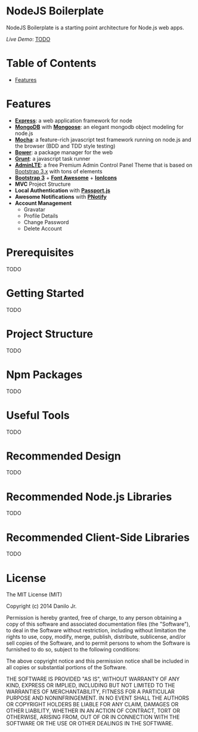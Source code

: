 NodeJS Boilerplate
==================

NodeJS Boilerplate is a starting point architecture for Node.js web apps.

*Live Demo*: [TODO](#)

Table of Contents
=================

- [Features](#features)

<a name='features'></a>Features
=======================

- <a href="http://expressjs.com/" target="_blank"><b>Express</b></a>: a web application framework for node
- <a href="http://www.mongodb.org/" target="_blank"><b>MongoDB</b></a> with <a href="http://mongoosejs.com/" target="_blank"><b>Mongoose</b></a>: an elegant mongodb object modeling for node.js
- <a href="http://visionmedia.github.io/mocha/" target="_blank"><b>Mocha</b></a>: a feature-rich javascript test framework running on node.js and the browser (BDD and TDD style testing)
- <a href="http://bower.io/" target="_blank"><b>Bower</b></a>: a package manager for the web
- <a href="http://gruntjs.com/" target="_blank"><b>Grunt</b></a>: a javascript task runner
- <a href="http://www.almsaeedstudio.com/preview" target="_blank"><b>AdminLTE</b></a>: a free Premium Admin Control Panel Theme that is based on <a href="http://getbootstrap.com/" target="_blank">Bootstrap 3.x</a> with tons of elements
- <a href="http://getbootstrap.com/" target="_blank"><b>Bootstrap 3</b></a> + <a href="http://fortawesome.github.io/Font-Awesome/" target="_blank"><b>Font Awesome</b></a> + <a href="http://ionicons.com/" target="_blank"><b>IonIcons</b></a>
- <b>MVC</b> Project Structure
- <b>Local Authentication</b> with <a href="http://passportjs.org/" target="_blank"><b>Passport.js</b></a>
- <b>Awesome Notifications</b> with <a href="http://sciactive.com/pnotify/" target="_blank"><b>PNotify</b></a>
- <b>Account Management</b>
    - Gravatar
    - Profile Details
    - Change Password
    - Delete Account

Prerequisites
=============

TODO

Getting Started
===============

TODO

Project Structure
=================

TODO

Npm Packages
============

TODO

Useful Tools
============

TODO

Recommended Design
==================

TODO

Recommended Node.js Libraries
=============================

TODO

Recommended Client-Side Libraries
=================================

TODO

License
=======

The MIT License (MIT)

Copyright (c) 2014 Danilo Jr.

Permission is hereby granted, free of charge, to any person obtaining a copy
of this software and associated documentation files (the "Software"), to deal
in the Software without restriction, including without limitation the rights
to use, copy, modify, merge, publish, distribute, sublicense, and/or sell
copies of the Software, and to permit persons to whom the Software is
furnished to do so, subject to the following conditions:

The above copyright notice and this permission notice shall be included in all
copies or substantial portions of the Software.

THE SOFTWARE IS PROVIDED "AS IS", WITHOUT WARRANTY OF ANY KIND, EXPRESS OR
IMPLIED, INCLUDING BUT NOT LIMITED TO THE WARRANTIES OF MERCHANTABILITY,
FITNESS FOR A PARTICULAR PURPOSE AND NONINFRINGEMENT. IN NO EVENT SHALL THE
AUTHORS OR COPYRIGHT HOLDERS BE LIABLE FOR ANY CLAIM, DAMAGES OR OTHER
LIABILITY, WHETHER IN AN ACTION OF CONTRACT, TORT OR OTHERWISE, ARISING FROM,
OUT OF OR IN CONNECTION WITH THE SOFTWARE OR THE USE OR OTHER DEALINGS IN THE
SOFTWARE.